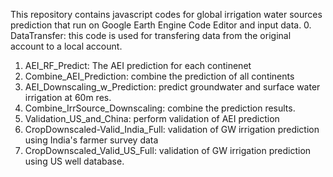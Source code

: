 This repository contains javascript codes for global irrigation water sources prediction that run on Google Earth Engine Code Editor and input data. 
0. DataTransfer: this code is used for transfering data from the original account to a local account. 
1. AEI_RF_Predict: The AEI prediction for each continenet
2. Combine_AEI_Prediction: combine the prediction of all continents
3. AEI_Downscaling_w_Prediction: predict groundwater and surface water irrigation at 60m res.
4. Combine_IrrSource_Downscaling: combine the prediction results.
5. Validation_US_and_China: perform validation of AEI prediction
6. CropDownscaled-Valid_India_Full: validation of GW irrigation prediction using India's farmer survey data
7. CropDownscaled_Valid_US_Full: validation of GW irrigation prediction using US well database.
